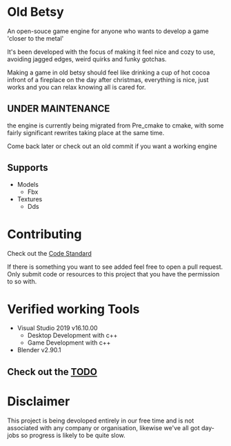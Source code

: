# Old Betsy
An open-souce game engine for anyone who wants to develop a game 'closer to the metal'

It's been developed with the focus of making it feel nice and cozy to use, avoiding jagged edges, weird quirks and funky gotchas.

Making a game in old betsy should feel like drinking a cup of hot cocoa infront of a fireplace on the day after christmas, everything is nice, just works and you can relax knowing all is cared for.

## UNDER MAINTENANCE
the engine is currently being migrated from Pre_cmake to cmake, with some fairly significant rewrites taking place at the same time.

Come back later or check out an old commit if you want a working engine

## Supports
- Models
  - Fbx
- Textures
  - Dds

# Contributing
Check out the [Code Standard](CodeStandard.md)

If there is something you want to see added feel free to open a pull request.
Only submit code or resources to this project that you have the permission to so with.

# Verified working Tools
- Visual Studio 2019 v16.10.00
  - Desktop Development with c++
  - Game Development with c++
- Blender v2.90.1

## Check out the [TODO](TODO.md)

# Disclaimer
This project is being devoloped entirely in our free time and is not associated with any company or organisation, likewise we've all got day-jobs so progress is likely to be quite slow.
